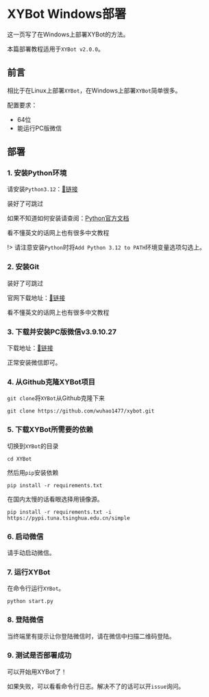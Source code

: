 # XYBot Windows部署

这一页写了在Windows上部署XYBot的方法。

本篇部署教程适用于`XYBot v2.0.0`。

## 前言

相比于在Linux上部署`XYBot`，在Windows上部署`XYBot`简单很多。

配置要求：

- 64位
- 能运行PC版微信

## 部署

### 1. 安装Python环境

请安装`Python3.12`：[🔗链接](https://www.python.org/downloads/release/python-3127/)

装好了可跳过

如果不知道如何安装请查阅：[Python官方文档](https://docs.python.org/3.9/using/windows.html)

看不懂英文的话网上也有很多中文教程

!> 请注意安装`Python`时将`Add Python 3.12 to PATH`环境变量选项勾选上。

### 2. 安装Git

装好了可跳过

官网下载地址：[🔗链接](https://git-scm.com/download/win)

看不懂英文的话网上也有很多中文教程

### 3. 下载并安装PC版微信v3.9.10.27

下载地址：[🔗链接](https://github.com/tom-snow/wechat-windows-versions/releases/tag/v3.9.10.27)

正常安装微信即可。

### 4. 从Github克隆XYBot项目

`git clone`将`XYBot`从Github克隆下来

```commandline
git clone https://github.com/wuhao1477/xybot.git
```

### 5. 下载XYBot所需要的依赖

切换到`XYBot`的目录

```commandline
cd XYBot
```

然后用`pip`安装依赖

```commandline
pip install -r requirements.txt
```

在国内太慢的话看眼选择用镜像源。

```commandline
pip install -r requirements.txt -i https://pypi.tuna.tsinghua.edu.cn/simple
```
### 6. 启动微信

请手动启动微信。

### 7. 运行XYBot

在命令行运行`XYBot`。

```commandline
python start.py
```

### 8. 登陆微信

当终端里有提示让你登陆微信时，请在微信中扫描二维码登陆。

### 9. 测试是否部署成功

可以开始用XYBot了！

如果失败，可以看看命令行日志。解决不了的话可以开`issue`询问。

